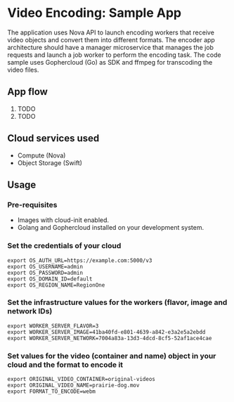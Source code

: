 # Video Encoding: Sample App
The application uses Nova API to launch encoding workers that receive video objects and convert them into different formats. The encoder app architecture should have a manager microservice that manages the job requests and launch a job worker to perform the encoding task. The code sample uses Gophercloud (Go) as SDK and ffmpeg for transcoding the video files.

## App flow
1. TODO
1. TODO

## Cloud services used
* Compute (Nova)
* Object Storage (Swift)

## Usage

### Pre-requisites
* Images with cloud-init enabled.
* Golang and Gophercloud installed on your development system.

### Set the credentials of your cloud
```
export OS_AUTH_URL=https://example.com:5000/v3
export OS_USERNAME=admin
export OS_PASSWORD=admin
export OS_DOMAIN_ID=default
export OS_REGION_NAME=RegionOne
```

### Set the infrastructure values for the workers (flavor, image and network IDs)
```
export WORKER_SERVER_FLAVOR=3
export WORKER_SERVER_IMAGE=41ba40fd-e801-4639-a842-e3a2e5a2ebdd
export WORKER_SERVER_NETWORK=7004a83a-13d3-4dcd-8cf5-52af1ace4cae
```

### Set values for the video (container and name) object in your cloud and the format to encode it
```
export ORIGINAL_VIDEO_CONTAINER=original-videos
export ORIGINAL_VIDEO_NAME=prairie-dog.mov
export FORMAT_TO_ENCODE=webm
```
